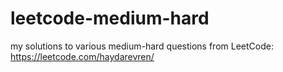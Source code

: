 # leetcode-medium-hard
my solutions to various medium-hard questions from LeetCode:
https://leetcode.com/haydarevren/
